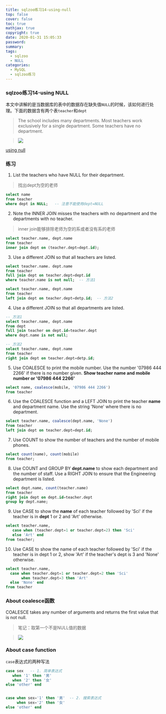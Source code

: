 ```yaml
---
title: sqlzoo练习14-using-null
top: false
cover: false
toc: true
mathjax: true
copyright: true
date: 2020-01-31 15:05:33
password:
summary:
tags:
  - sqlzoo
  - NULL
categories:
  - MySQL
  - sqlzoo练习
---
```



### sqlzoo练习14-using NULL

本文中讲解的是当数据库的表中的数据存在缺失值`NULL`的时候，该如何进行处理。下面的数据含有两个表`teacher`和`dept`

> The school includes many departments. Most teachers work exclusively for a single department. Some teachers have no department.

> ![](https://tva1.sinaimg.cn/large/006tNbRwgy1gbfndtn65qj30sw0oegnn.jpg)

[using null](https://sqlzoo.net/wiki/Using_Null)

<!--MORE-->

### 练习

1. List the teachers who have NULL for their department.

> 找出dept为空的老师

```sql
select name
from teacher
where dept in NULL;   -- 注意不能使用dept=NULL
```



2. Note the INNER JOIN misses the teachers with no department and the departments with no teacher.

> inner join能够排除老师为空的系或者没有系的老师

```sql
select teacher.name, dept.name
from teacher
inner join dept on (teacher.dept=dept.id);
```

3. Use a different JOIN so that all teachers are listed.

```sql
select teacher.name. dept.name
from teacher
full join dept on teacher.dept=dept.id
where teacher.name is not null;  -- 方法1
```

```sql
select teacher.name, dept.name
from teacher
left join dept on teacher.dept=detp.id;  -- 方法2
```

4. Use a different JOIN so that all departments are listed.

```sql
-- 方法1
select teacher.name, dept.name
from dept
full join teacher on dept.id=teacher.dept
where dept.name is not null;

-- 方法2
select teacher.name, dept.name
from teacher
right join dept on teacher.dept=detp.id;
```

5. Use COALESCE to print the mobile number. Use the number '07986 444 2266' if there is no number given. **Show teacher name and mobile number or '07986 444 2266'**

```sql
select name, coalesce(mobile, '07986 444 2266')
from teacher
```

6. Use the COALESCE function and a LEFT JOIN to print the teacher **name** and department name. Use the string 'None' where there is no department.

```sql
select teacher.name, coalesce(dept.name, 'None')
from teacher
left join dept on teacher.dept=dept.id;
```

7. Use COUNT to show the number of teachers and the number of mobile phones.

```sql
select count(name), count(mobile)
from teacher;
```

8. Use COUNT and GROUP BY **dept.name** to show each department and the number of staff.  Use a RIGHT JOIN to ensure that the Engineering department is listed.

```sql
select dept.name, count(teacher.name)
from teacher
right join dept on dept.id=teacher.dept
group by dept.name;
```

9. Use CASE to show the **name** of each teacher followed by 'Sci' if the teacher is in **dept** 1 or 2 and 'Art' otherwise.

```sql
select teacher.name,
   case when (teacher.dept=1 or teacher.dept=2) then 'Sci'
   else 'Art' end
from teacher;
```



10. Use CASE to show the name of each teacher followed by 'Sci' if the  teacher is in dept 1 or 2, show 'Art' if the teacher's dept is 3 and  'None' otherwise.

```sql
select teacher.name,
  case when teacher.dept=1 or teacher.dept=2 then 'Sci'
       when teacher.dept=3 then 'Art'
  else 'None' end
from teacher
```



### About coalesce函数

COALESCE takes any number of arguments and returns the first value that is not null.

> 笔记：取第一个不是NULL值的数据

> ![](https://tva1.sinaimg.cn/large/006tNbRwgy1gbfnzd4yw0j30kk08875h.jpg)

### About case function

`case`表达式的两种写法

```sql
case sex   -- 1. 简单表达式
   when '1' then '男'
   when '2' then '女'
else 'other' end


case when sex='1' then '男'  -- 2. 搜索表达式
     when sex='2' then '女'
else 'other' end
```


